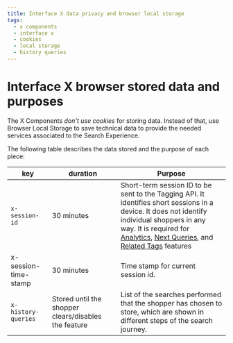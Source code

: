 ```yaml
---
title: Interface X data privacy and browser local storage
tags:
  - x components
  - interface x
  - cookies
  - local storage
  - history queries
---
```


# Interface X browser stored data and purposes

The X Components _don't use cookies_ for storing data. Instead of that, use Browser Local Storage to
save technical data to provide the needed services associated to the Search Experience.

The following table describes the data stored and the purpose of each piece:

| key                  | duration                            | Purpose                                                                                                                                                                                      |
| -------------------- | ----------------------------------- | -------------------------------------------------------------------------------------------------------------------------------------------------------------------------------------------- |
| `x-session-id`         | 30 minutes                          | Short-term session ID to be sent to the Tagging API. It identifies short sessions in a device. It does not identify individual shoppers in any way. It is required for [Analytics](https://docs.empathy.co/explore-empathy-platform/understand-data-privacy/), [Next Queries](https://docs.empathy.co/explore-empathy-platform/features/history-queries-overview.html), and [Related Tags](https://docs.empathy.co/explore-empathy-platform/features/related-tags-overview.html) features |
| x-session-time-stamp | 30 minutes                          | Time stamp for current session id.                                                                                                                                                           |
| `x-history-queries`    | Stored until the shopper clears/disables the feature | List of the searches performed that the shopper has chosen to store, which are shown in different steps of the search journey.                                                                           |
